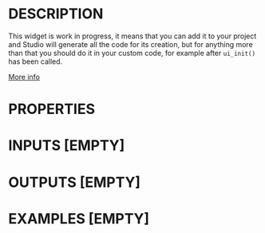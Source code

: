 # DESCRIPTION

This widget is work in progress, it means that you can add it to your project and Studio will generate all the code for its creation, but for anything more than that you should do it in your custom code, for example after `ui_init()` has been called.

[More info](https://docs.lvgl.io/master/widgets/lottie.html)

# PROPERTIES

# INPUTS [EMPTY]

# OUTPUTS [EMPTY]

# EXAMPLES [EMPTY]
